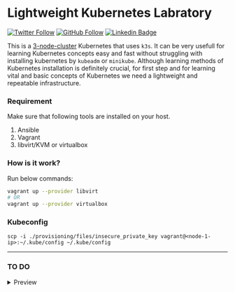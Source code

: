 # Lightweight Kubernetes Labratory

[![Twitter Follow](https://img.shields.io/twitter/follow/045_hamid?label=045_hamid&style=plastic&logo=twitter&color=blue)](https://twitter.com/045_hamid)
[![GitHub Follow](https://img.shields.io/github/followers/hamidgholami?label=hamidgholami&style=plastic&logo=github&color=green)](https://github.com/hamidgholami)
[![Linkedin Badge](https://img.shields.io/badge/hamid--gholami-LinkedIn-blue?logo=linkedin)](https://www.linkedin.com/in/hamid-gholami/)
<!--
[![Youtube Badge](https://img.shields.io/badge/-geekestan-red?style=plastic&&logo=youtube&message=geekestan&logoColor=white)](https://www.youtube.com/channel/UCBlOVqLEwcvFNG03KDAVTlw)
-->

This is a <ins>3-node-cluster</ins> Kubernetes that uses `k3s`. It can be very usefull for learning Kubernetes concepts easy and fast without struggling with installing kubernetes by `kubeadm` or `minikube`. Although learning methods of Kubernetes installation is definitely crucial, for first step and for learning vital and basic concepts of Kubernetes we need a lightweight and repeatable infrastructure.

### Requirement
Make sure that following tools are installed on your host.

1. Ansible
2. Vagrant
3. libvirt/KVM or virtualbox

### How is it work?
Run below commands:
```bash
vagrant up --provider libvirt
# OR
vagrant up --provider virtualbox
```
### Kubeconfig

```
scp -i ./provisioning/files/insecure_private_key vagrant@<node-1-ip>:~/.kube/config ~/.kube/config
```
***

### TO DO
<details> 
<summary> Preview</summary>

- [x] Adding `virtualbox` as a provider in Vagrantfile that dynamicly detect provider(between libvirt and virtualbox)
- [ ] Using sync folder or file for transfer `~/.kube/config` from guest to host.
- [ ] Adding a step-by-step guide line for using it on `windows 10 wsl`. That should contain:
  - [ ] Installing `wsl` on `Windows 10`.
  - [ ] Installing and configuring `vagrant` on `wsl`.
  - [ ] Installing `virtualbox` on `Windows 10`.
  - [ ] Installing `ansible` on `wsl`.
- [ ] Prepare all configurations for `Terraform` and with `AWS` provider.

</details>
